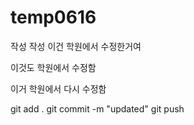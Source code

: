 # temp0616

작성 작성
이건 학원에서 수정한거여

이것도 학원에서 수정함

이거 학원에서 다시 수정함

git add .
git commit -m "updated"
git push